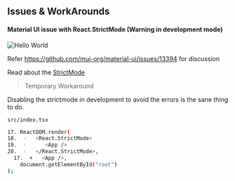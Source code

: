## Issues & WorkArounds

#### Material UI issue with React.StrictMode (Warning in development mode)

![Hello World](https://user-images.githubusercontent.com/17594101/80005032-af519700-8488-11ea-87dd-ebf0489f6c6b.png)

Refer https://github.com/mui-org/material-ui/issues/13394 for discussion

Read about the [StrictMode](https://reactjs.org/docs/strict-mode.html)

> Temporary Workaround

Disabling the strictmode in development to avoid the errors is the sane thing to do.

```src/index.tsx```

```bash
17. ReactDOM.render(
18.  -   <React.StrictMode>
19.  -      <App />
20.  -   </React.StrictMode>,
  17.  +   <App />,
    document.getElementById("root")
);
```